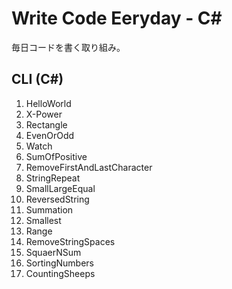 # Write Code Eeryday - C#
毎日コードを書く取り組み。

## CLI (C#)
1. HelloWorld
2. X-Power
3. Rectangle
4. EvenOrOdd
5. Watch
6. SumOfPositive
7. RemoveFirstAndLastCharacter
8. StringRepeat
9. SmallLargeEqual
10. ReversedString
11. Summation
12. Smallest
13. Range
14. RemoveStringSpaces
15. SquaerNSum
16. SortingNumbers
17. CountingSheeps